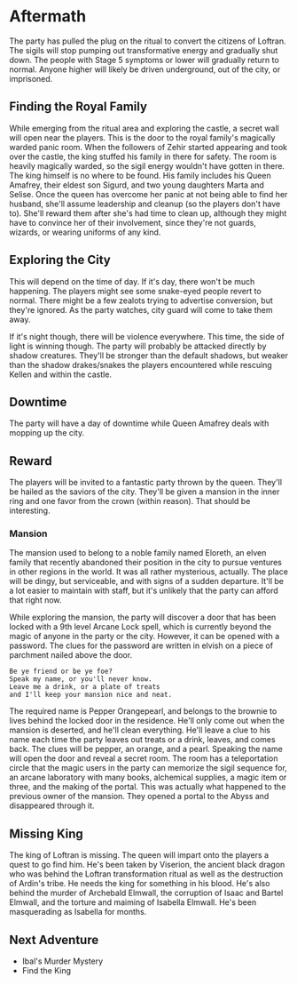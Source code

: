 # Aftermath
The party has pulled the plug on the ritual to convert the citizens of Loftran. The sigils will stop pumping out transformative energy and gradually shut down. The people with Stage 5 symptoms or lower will gradually return to normal. Anyone higher will likely be driven underground, out of the city, or imprisoned.

## Finding the Royal Family
While emerging from the ritual area and exploring the castle, a secret wall will open near the players. This is the door to the royal family's magically warded panic room. When the followers of Zehir started appearing and took over the castle, the king stuffed his family in there for safety. The room is heavily magically warded, so the sigil energy wouldn't have gotten in there. The king himself is no where to be found. His family includes his Queen Amafrey, their eldest son Sigurd, and two young daughters Marta and Selise. Once the queen has overcome her panic at not being able to find her husband, she'll assume leadership and cleanup (so the players don't have to). She'll reward them after she's had time to clean up, although they might have to convince her of their involvement, since they're not guards, wizards, or wearing uniforms of any kind.

## Exploring the City
This will depend on the time of day. If it's day, there won't be much happening. The players might see some snake-eyed people revert to normal. There might be a few zealots trying to advertise conversion, but they're ignored. As the party watches, city guard will come to take them away.

If it's night though, there will be violence everywhere. This time, the side of light is winning though. The party will probably be attacked directly by shadow creatures. They'll be stronger than the default shadows, but weaker than the shadow drakes/snakes the players encountered while rescuing Kellen and within the castle.

## Downtime
The party will have a day of downtime while Queen Amafrey deals with mopping up the city.

## Reward
The players will be invited to a fantastic party thrown by the queen. They'll be hailed as the saviors of the city. They'll be given a mansion in the inner ring and one favor from the crown (within reason). That should be interesting.

### Mansion
The mansion used to belong to a noble family named Eloreth, an elven family that recently abandoned their position in the city to pursue ventures in other regions in the world. It was all rather mysterious, actually. The place will be dingy, but serviceable, and with signs of a sudden departure. It'll be a lot easier to maintain with staff, but it's unlikely that the party can afford that right now.

While exploring the mansion, the party will discover a door that has been locked with a 9th level Arcane Lock spell, which is currently beyond the magic of anyone in the party or the city. However, it can be opened with a password. The clues for the password are written in elvish on a piece of parchment nailed above the door.

```
Be ye friend or be ye foe?
Speak my name, or you'll never know.
Leave me a drink, or a plate of treats
and I'll keep your mansion nice and neat.
```

The required name is Pepper Orangepearl, and belongs to the brownie to lives behind the locked door in the residence. He'll only come out when the mansion is deserted, and he'll clean everything. He'll leave a clue to his name each time the party leaves out treats or a drink, leaves, and comes back. The clues will be pepper, an orange, and a pearl. Speaking the name will open the door and reveal a secret room. The room has a teleportation circle that the magic users in the party can memorize the sigil sequence for, an arcane laboratory with many books, alchemical supplies, a magic item or three, and the making of the portal. This was actually what happened to the previous owner of the mansion. They opened a portal to the Abyss and disappeared through it.

## Missing King
The king of Loftran is missing. The queen will impart onto the players a quest to go find him. He's been taken by Viserion, the ancient black dragon who was behind the Loftran transformation ritual as well as the destruction of Ardin's tribe. He needs the king for something in his blood. He's also behind the murder of Archebald Elmwall, the corruption of Isaac and Bartel Elmwall, and the torture and maiming of Isabella Elmwall. He's been masquerading as Isabella for months.

## Next Adventure
- Ibal's Murder Mystery
- Find the King
